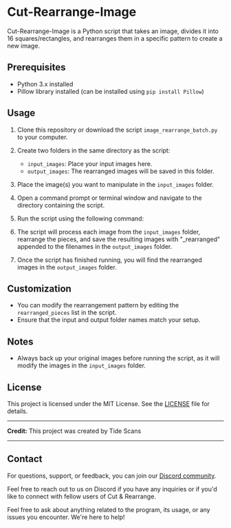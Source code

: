 # Cut-Rearrange-Image

Cut-Rearrange-Image is a Python script that takes an image, divides it into 16 squares/rectangles, and rearranges them in a specific pattern to create a new image.

## Prerequisites

- Python 3.x installed
- Pillow library installed (can be installed using `pip install Pillow`)

## Usage

1. Clone this repository or download the script `image_rearrange_batch.py` to your computer.

2. Create two folders in the same directory as the script:
   - `input_images`: Place your input images here.
   - `output_images`: The rearranged images will be saved in this folder.

3. Place the image(s) you want to manipulate in the `input_images` folder.

4. Open a command prompt or terminal window and navigate to the directory containing the script.

5. Run the script using the following command:

6. The script will process each image from the `input_images` folder, rearrange the pieces, and save the resulting images with "_rearranged" appended to the filenames in the `output_images` folder.

7. Once the script has finished running, you will find the rearranged images in the `output_images` folder.

## Customization

- You can modify the rearrangement pattern by editing the `rearranged_pieces` list in the script.
- Ensure that the input and output folder names match your setup.

## Notes

- Always back up your original images before running the script, as it will modify the images in the `input_images` folder.

## License

This project is licensed under the MIT License. See the [LICENSE](LICENSE) file for details.

---

**Credit:**
This project was created by Tide Scans

---

## Contact

For questions, support, or feedback, you can join our [Discord community](https://discord.gg/ugFG4yuqdG).

Feel free to reach out to us on Discord if you have any inquiries or if you'd like to connect with fellow users of Cut & Rearrange.

Feel free to ask about anything related to the program, its usage, or any issues you encounter. We're here to help!
